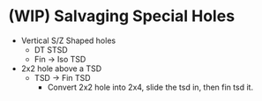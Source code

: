 # (WIP) Salvaging Special Holes
- Vertical S/Z Shaped holes
    - DT STSD
    - Fin -> Iso TSD
- 2x2 hole above a TSD
    - TSD -> Fin TSD
        - Convert 2x2 hole into 2x4, slide the tsd in, then fin tsd it.
        